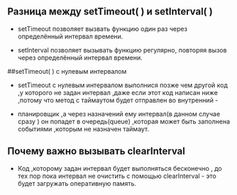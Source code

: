 ## Разница между setTimeout( ) и  setInterval( )

</hr>

- setTimeout позволяет вызвать функцию один раз через определённый интервал времени.

- setInterval позволяет вызывать функцию регулярно, повторяя вызов через определённый интервал времени.



##setTimeout( ) c нулевым интервалом
</hr>

- setTimeout c нулевым интервалом выполнися позже чем другой код ,у которого не задан интервал ,даже если этот код написан ниже  ,потому что метод с таймаутом будет отправлен во внутренний -

- планировщик ,а через назначений ему интервал(в данном случае сразу ) он попадет в очередь(queue) ,которая может быть заполнена событиями ,которым не назначен таймаут.


## Почему важно вызывать clearInterval

</hr>

- Код ,которому задан интервал будет выполняться бесконечно , до тех пор пока интервал не очистить с помощью clearInterval - это будет загружать оперативную память.

</hr>
